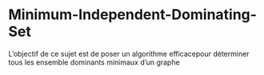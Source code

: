 # Minimum-Independent-Dominating-Set
L’objectif de ce sujet est de poser un algorithme efficacepour
déterminer tous les ensemble dominants minimaux d’un graphe
